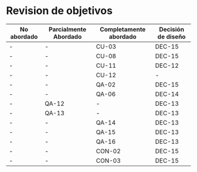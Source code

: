 # Revision de objetivos

| No abordado | Parcialmente Abordado | Completamente abordado | Decisión de diseño     |
| ----------- | --------------------- | ---------------------- | ---------------------- |
| -           | -                     | CU-03                  | DEC-15                 |
| -           | -                     | CU-08                  | DEC-15                 |
| -           | -                     | CU-11                  | DEC-12|
| -           | -                     | CU-12                  | -                     |
| -           | -                     | QA-02                  | DEC-15             |
| -           | -                     | QA-06                  | DEC-14|
| -           | QA-12                 | -                      | DEC-13|
| -           | QA-13                 | -                      | DEC-13|
| -           | -                     | QA-14                  | DEC-13|
| -           | -                     | QA-15                  | DEC-13|
| -           | -                     | QA-16                  | DEC-13|
| -           | -                     | CON-02                 | DEC-15             |
| -           | -                     | CON-03                 | DEC-15             |